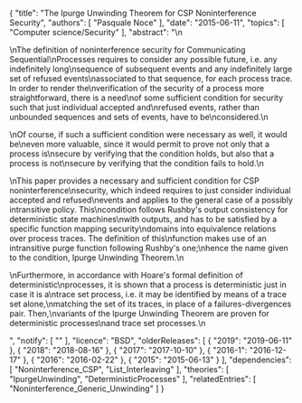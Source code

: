 {
    "title": "The Ipurge Unwinding Theorem for CSP Noninterference Security",
    "authors": [
        "Pasquale Noce"
    ],
    "date": "2015-06-11",
    "topics": [
        "Computer science/Security"
    ],
    "abstract": "\n<p>\nThe definition of noninterference security for Communicating Sequential\nProcesses requires to consider any possible future, i.e. any indefinitely long\nsequence of subsequent events and any indefinitely large set of refused events\nassociated to that sequence, for each process trace. In order to render the\nverification of the security of a process more straightforward, there is a need\nof some sufficient condition for security such that just individual accepted and\nrefused events, rather than unbounded sequences and sets of events, have to be\nconsidered.\n</p><p>\nOf course, if such a sufficient condition were necessary as well, it would be\neven more valuable, since it would permit to prove not only that a process is\nsecure by verifying that the condition holds, but also that a process is not\nsecure by verifying that the condition fails to hold.\n</p><p>\nThis paper provides a necessary and sufficient condition for CSP noninterference\nsecurity, which indeed requires to just consider individual accepted and refused\nevents and applies to the general case of a possibly intransitive policy. This\ncondition follows Rushby's output consistency for deterministic state machines\nwith outputs, and has to be satisfied by a specific function mapping security\ndomains into equivalence relations over process traces. The definition of this\nfunction makes use of an intransitive purge function following Rushby's one;\nhence the name given to the condition, Ipurge Unwinding Theorem.\n</p><p>\nFurthermore, in accordance with Hoare's formal definition of deterministic\nprocesses, it is shown that a process is deterministic just in case it is a\ntrace set process, i.e. it may be identified by means of a trace set alone,\nmatching the set of its traces, in place of a failures-divergences pair. Then,\nvariants of the Ipurge Unwinding Theorem are proven for deterministic processes\nand trace set processes.\n</p>",
    "notify": [
        ""
    ],
    "licence": "BSD",
    "olderReleases": [
        {
            "2019": "2019-06-11"
        },
        {
            "2018": "2018-08-16"
        },
        {
            "2017": "2017-10-10"
        },
        {
            "2016-1": "2016-12-17"
        },
        {
            "2016": "2016-02-22"
        },
        {
            "2015": "2015-06-13"
        }
    ],
    "dependencies": [
        "Noninterference_CSP",
        "List_Interleaving"
    ],
    "theories": [
        "IpurgeUnwinding",
        "DeterministicProcesses"
    ],
    "relatedEntries": [
        "Noninterference_Generic_Unwinding"
    ]
}